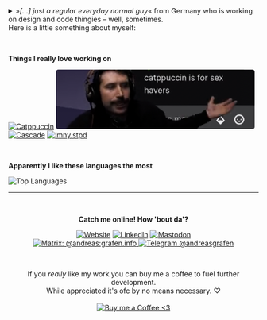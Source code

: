 <details>
<summary>»<em>[…] just a regular everyday normal guy</em>« from Germany who is working on design and code thingies – well, sometimes.<br>
Here is a little something about myself:</summary>
<br>

Always quite keen on new challenges I spent the past years digging into design principles and web technologies. Since the world of the web is ever-evolving and I'm eager to learn I still keep a close eye on design trends and new tech.

In day-to-day life I create **websites** and **webapps** using **HTML** and Pug, **CSS** and SASS, and modern **Javascript** as well as frameworks like Vue and React. I also know my way around in CMS like Contenido or Wordpress. I love to challenge myself to find new ways to layout content in interesting and intricate ways – who wants to have boring websites, right? Besides frontend development I'm also interested in automating processes with the help of **Python** and **Node**; I sometimes even touch some **PHP** for server-side implementations.

Other than that I'm big into privacy and cyber security as those topic are some of the most relevant in our modern world, based on that I'm an avid Linux nerd. Outside the tech-space (or well… partly) I enjoy Video Games, some good music, or really just a good book.

---
</details>

&nbsp;

**Things I really love working on**<br>

<a href="https://github.com/catppuccin/catppuccin"><img src="https://github-readme-stats.vercel.app/api/pin/?username=catppuccin&repo=catppuccin&title_color=C9CBFF&text_color=cad3f5&icon_color=cad3f5&bg_color=181926&hide_border=true" alt="Catppuccin"></a> <a href="https://twitter.com/theprimeagen"><img src="https://raw.githubusercontent.com/andreasgrafen/andreasgrafen/main/.repo/images/sexppuccin.png" alt="Catppuccin is for Sex Havers" width="400px" height="120px"></a> <a href="https://github.com/andreasgrafen/cascade"><img src="https://github-readme-stats.vercel.app/api/pin/?username=andreasgrafen&repo=cascade&title_color=C9CBFF&text_color=cad3f5&icon_color=cad3f5&bg_color=181926&hide_border=true" alt="Cascade"></a> <a href="https://github.com/andreasgrafen/lmny.stpd"><img src="https://github-readme-stats.vercel.app/api/pin/?username=andreasgrafen&repo=lmny.stpd&title_color=C9CBFF&text_color=cad3f5&icon_color=cad3f5&bg_color=181926&hide_border=true" alt="lmny.stpd"></a>

&nbsp;

**Apparently I like these languages the most**<br>

<img src="https://github-readme-stats.vercel.app/api/top-langs/?username=andreasgrafen&layout=compact&title_color=C9CBFF&text_color=cad3f5&icon_color=cad3f5&bg_color=181926&hide_border=true&custom_title=Languages" alt="Top Languages">

---

&nbsp;

<div align="center">

**Catch me online! How 'bout da'?**<br>

[![Website](https://img.shields.io/badge/-andreas.grafen.info-white?logo=nginx&logoColor=white&color=181926&style=for-the-badge)](https://andreas.grafen.info) [![LinkedIn](https://img.shields.io/badge/-LinkedIn-white?logo=linkedin&logoColor=white&color=181926&style=for-the-badge)](https://www.linkedin.com/in/andreasgrafen/) [![Mastodon](https://img.shields.io/badge/-Mastodon-white?logo=mastodon&logoColor=white&color=181926&style=for-the-badge)](https://mastodon.grafen.info/@andreas)<br>
[![Matrix: @andreas:grafen.info](https://img.shields.io/badge/-@andreas:grafen.info-white?logo=Matrix&logoColor=white&color=181926&style=for-the-badge)
](https://matrix.to/#/@andreas:grafen.info) [![Telegram @andreasgrafen](https://img.shields.io/badge/-@andreasgrafen-white?logo=Telegram&logoColor=white&color=181926&style=for-the-badge)](https://t.me/andreasgrafen)

&nbsp;

If you *really* like my work you can buy me a coffee to fuel further development.<br>
While appreciated it's ofc by no means necessary. ♡<br><br>
[![Buy me a Coffee <3](https://img.shields.io/static/v1?label=&message=Buy%20me%20a%20Coffee&style=for-the-badge&color=e6e9ef&labelColor=ccd0da&logo=kofi)](https://ko-fi.com/andreasgrafen)

</div>
